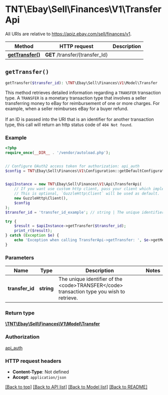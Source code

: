 # TNT\Ebay\Sell\Finances\V1\TransferApi

All URIs are relative to https://apiz.ebay.com/sell/finances/v1.

Method | HTTP request | Description
------------- | ------------- | -------------
[**getTransfer()**](TransferApi.md#getTransfer) | **GET** /transfer/{transfer_Id} | 


## `getTransfer()`

```php
getTransfer($transfer_id): \TNT\Ebay\Sell\Finances\V1\Model\Transfer
```



This method retrieves detailed information regarding a <code>TRANSFER</code> transaction type. A <code>TRANSFER</code> is a  monetary transaction type that involves a seller transferring money to eBay for reimbursement of one or more charges. For example, when a seller reimburses eBay for a buyer refund.<br><br>If an ID is passed into the URI that is an identifier for another transaction type, this call will return an http status code of <code>404 Not found</code>.

### Example

```php
<?php
require_once(__DIR__ . '/vendor/autoload.php');


// Configure OAuth2 access token for authorization: api_auth
$config = TNT\Ebay\Sell\Finances\V1\Configuration::getDefaultConfiguration()->setAccessToken('YOUR_ACCESS_TOKEN');


$apiInstance = new TNT\Ebay\Sell\Finances\V1\Api\TransferApi(
    // If you want use custom http client, pass your client which implements `GuzzleHttp\ClientInterface`.
    // This is optional, `GuzzleHttp\Client` will be used as default.
    new GuzzleHttp\Client(),
    $config
);
$transfer_id = 'transfer_id_example'; // string | The unique identifier of the <code>TRANSFER</code> transaction type you wish to retrieve.

try {
    $result = $apiInstance->getTransfer($transfer_id);
    print_r($result);
} catch (Exception $e) {
    echo 'Exception when calling TransferApi->getTransfer: ', $e->getMessage(), PHP_EOL;
}
```

### Parameters

Name | Type | Description  | Notes
------------- | ------------- | ------------- | -------------
 **transfer_id** | **string**| The unique identifier of the &lt;code&gt;TRANSFER&lt;/code&gt; transaction type you wish to retrieve. |

### Return type

[**\TNT\Ebay\Sell\Finances\V1\Model\Transfer**](../Model/Transfer.md)

### Authorization

[api_auth](../../README.md#api_auth)

### HTTP request headers

- **Content-Type**: Not defined
- **Accept**: `application/json`

[[Back to top]](#) [[Back to API list]](../../README.md#endpoints)
[[Back to Model list]](../../README.md#models)
[[Back to README]](../../README.md)

